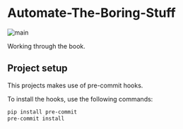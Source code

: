# Automate-The-Boring-Stuff

![main](https://github.com/Sylruilshu/Automate-The-Boring-Stuff/actions/workflows/ci.yaml/badge.svg?branch=main)

Working through the book.

## Project setup

This projects makes use of pre-commit hooks.

To install the hooks, use the following commands:

```bash
pip install pre-commit
pre-commit install
```
